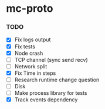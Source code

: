 # mc-proto

### TODO
- [x] Fix logs output
- [x] Fix tests
- [x] Node crash
- [ ] TCP channel (sync send recv)
- [ ] Network split
- [x] Fix Time in steps
- [ ] Research runtime change question
- [ ] Disk
- [ ] Make process library for tests
- [x] Track events dependency